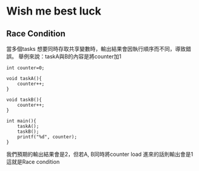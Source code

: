 # Wish me best luck

## Race Condition
當多個tasks 想要同時存取共享變數時，輸出結果會因執行順序而不同，導致錯誤。
舉例來說：taskA與B的內容是將counter加1

```
int counter=0;

void taskA(){
    counter++;
}

void taskB(){
    counter++;
}

int main(){
    taskA();
    taskB();
    printf("%d", counter);
}
```


我們預期的輸出結果會是2，但若A, B同時將counter load 進來的話則輸出會是1
這就是Race condition